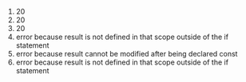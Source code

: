 1. 20
2. 20
3. 20
4. error because result is not defined in that scope outside of the if statement
5. error because result cannot be modified after being declared const
6. error because result is not defined in that scope outside of the if statement
